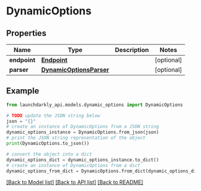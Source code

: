 # DynamicOptions


## Properties

Name | Type | Description | Notes
------------ | ------------- | ------------- | -------------
**endpoint** | [**Endpoint**](Endpoint.md) |  | [optional] 
**parser** | [**DynamicOptionsParser**](DynamicOptionsParser.md) |  | [optional] 

## Example

```python
from launchdarkly_api.models.dynamic_options import DynamicOptions

# TODO update the JSON string below
json = "{}"
# create an instance of DynamicOptions from a JSON string
dynamic_options_instance = DynamicOptions.from_json(json)
# print the JSON string representation of the object
print(DynamicOptions.to_json())

# convert the object into a dict
dynamic_options_dict = dynamic_options_instance.to_dict()
# create an instance of DynamicOptions from a dict
dynamic_options_from_dict = DynamicOptions.from_dict(dynamic_options_dict)
```
[[Back to Model list]](../README.md#documentation-for-models) [[Back to API list]](../README.md#documentation-for-api-endpoints) [[Back to README]](../README.md)


